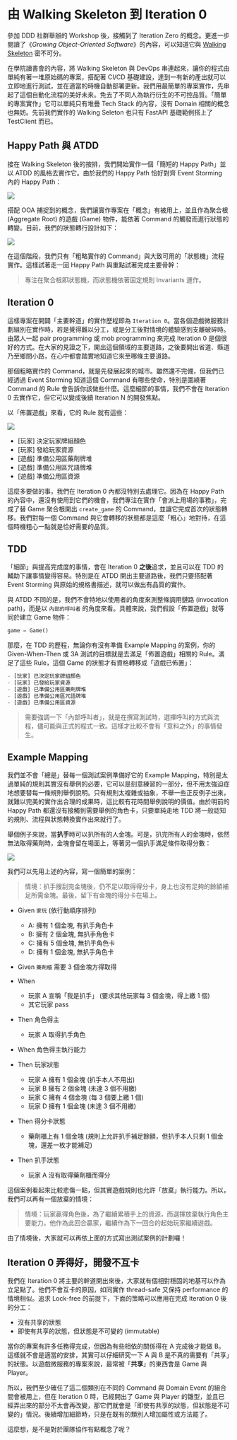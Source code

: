 # 由 Walking Skeleton 到 Iteration 0

參加 DDD 社群舉辦的 Workshop 後，接觸到了 Iteration Zero 的概念。更進一步閱讀了《*Growing Object-Oriented Software*》的內容，可以知道它與 [Walking Skeleton](https://qrtt1.medium.com/gaas-walking-skeleton-194e5fcc6b27) 密不可分。

在學院讀書會的內容，將 Walking Skeleton 與 DevOps 串連起來，讓你的程式由單純有著一堆原始碼的專案，搭配著 CI/CD 基礎建設，達到一有新的產出就可以立即地進行測試，並在適當的時機自動部署更新。我們用最簡單的專案實作，先串起了這個自動化流程的美好未來。免去了不同人為執行衍生的不可控品質。「簡單的專案實作」它可以單純只有堆疊 Tech Stack 的內容，沒有 Domain 相關的概念也無妨。先前我們實作的 Walking Seleton 也只有 FastAPI 基礎範例搭上了 TestClient 而已。

## Happy Path 與 ATDD

接在 Walking Skeleton 後的按排，我們開始實作一個「簡短的 Happy Path」並以 ATDD 的風格去實作它。由於我們的 Happy Path 恰好對齊 Event Storming 內的 Happy Path：

![](images/S1vF0rO8h.png)

搭配 OOA 捕捉到的概念，我們讓實作專案在「概念」有被用上，並且作為聚合根 (Aggregate Root) 的遊戲 (Game) 物件，能依著 Command 的觸發而進行狀態的轉變。目前，我們的狀態轉行設計如下：

![](images/SJWcASd82.png)

在這個階段，我們只有「粗略實作的 Command」與大致可用的「狀態機」流程實作。這樣試著走一回 Happy Path 與重點試著完成主要骨幹：

> 專注在聚合根即狀態機，而狀態機依著固定規則 Invariants 運作。



## Iteration 0

這樣專案在開闢「主要幹道」的實作歷程即為 `Iteration 0`。當各個遊戲微服務計劃組別在實作時，若是覺得難以分工，或是分工後對情境的體驗感到支離破碎時。由眾人一起 pair programming 或 mob programming 來完成 Iteration 0 是個很好的方式。在大家的見證之下，開出這個領域的主要道路，之後要開出省道、縣道乃至鄉間小路，在心中都會踏實地知道它來至哪條主要道路。

那個粗略實作的 Command，就是先發展起來的城巿。雖然還不完備，但我們已經透過 Event Storming 知道這個 Command 有哪些使命，特別是圍繞著 Command 的 Rule 會告訴你該做些什麼。這麼細節的事情，我們不會在 Iteration 0 去實作它，但它可以變成後續 Iteration N 的開發焦點。

以「佈置遊戲」來看，它的 Rule 就有這些：

![](images/HkjcRS_82.png)

- [玩家] 決定玩家牌組顏色
- [玩家] 發給玩家資源
- [遊戲] 準備公用區藥劑牌堆
- [遊戲] 準備公用區咒語牌堆
- [遊戲] 準備公用區資源

這麼多要做的事，我們在 Iteration 0 內都沒特別去處理它。因為在 Happy Path 的內容中，還沒有使用到它們的機會，我們專注在實作「會派上用場的事務」，完成了替 Game 聚合根開出 `create_game` 的 Command，並讓它完成首次的狀態轉移。我們對每一個 Command 與它會轉移的狀態都是這麼「粗心」地對待，在這個時機粗心一點就是恰好需要的品質。

## TDD

「細節」與提高完成度的事情，會在 Iteration 0 **之後**追求，並且可以在 TDD 的輔助下讓事情變得容易。特別是在 ATDD 開出主要道路後，我們只要搭配著 Event Storming 與原始的規格書描述，就可以做出有品質的實作。

與 ATDD 不同的是，我們不會特地以使用者的角度來測整條調用鏈路 (invocation path)，而是以 `內部的呼叫者` 的角度來看。具體來說，我們假設「佈置遊戲」就等同於建立 Game 物件：

```python
game = Game()
```

那麼，在 TDD 的歷程，無論你有沒有準備 Example Mapping 的案例，你的 Given-When-Then 或 3A 測試的目標就是去滿足「佈置遊戲」相關的 Rule。滿足了這些 Rule，這個 Game 的狀態才有資格轉移成「遊戲已佈置」：

```python
- [玩家] 已決定玩家牌組顏色
- [玩家] 已發給玩家資源
- [遊戲] 已準備公用區藥劑牌堆
- [遊戲] 已準備公用區咒語牌堆
- [遊戲] 已準備公用區資源
```

> 需要強調一下「內部呼叫者」，就是在撰寫測試時，選擇呼叫的方式與流程，儘可能與正式的程式一致。這樣才比較不會有「意料之外」的事情發生。



## Example Mapping

我們並不會「總是」替每一個測試案例準備好它的 Example Mapping，特別是太過單純的規則其實沒有舉例的必要，它可以是刻意練習的一部分，但不用太強迫症地想要替每一條規則舉例說明。只有規則太複雜或抽象，不舉一些正反例子出來，就難以完美的實作出合理的成果時，這比較有花時間舉例說明的價值。由於明前的 Happy Path 都還沒有接觸到需要舉例的角色卡，只要單純走地 TDD 將一般認知的規則、流程與狀態轉換實作出來就行了。

舉個例子來說，當**扒手**時可以扒所有的人金塊。可是，扒完所有人的金塊時，依然無法取得藥劑時，金塊會留在場面上，等著另一個扒手滿足條件取得分數：

![](images/ByWS1Lu83.png)

我們可以先用上述的內容，寫一個簡單的案例：

> 情境：扒手搜刮完金塊後，仍不足以取得得分卡，身上也沒有足夠的餘額補足所需金塊。最後，留下有金塊的得分卡在場上。



- Given `家玩` (依行動順序排列)

  - A: 擁有 1 個金塊, 有扒手角色卡
  - B: 擁有 2 個金塊, 無扒手角色卡
  - C: 擁有 5 個金塊, 無扒手角色卡
  - D: 擁有 1 個金塊, 無扒手角色卡

- Given `藥劑櫃` 需要 3 個金塊方得取得

- When

  - 玩家 A 宣稱「我是扒手」 (要求其他玩家每 3 個金塊，得上繳 1 個)
  - 其它玩家 pass

- Then 角色得主

  - 玩家 A 取得扒手角色

- When 角色得主執行能力

- Then 玩家狀態

  - 玩家 A 擁有 1 個金塊 (扒手本人不用出)
  - 玩家 B 擁有 2 個金塊 (未達 3 個不用繳)
  - 玩家 C 擁有 4 個金塊 (每 3 個要上繳 1 個)
  - 玩家 D 擁有 1 個金塊 (未達 3 個不用繳)

- Then 得分卡狀態

  - 藥劑櫃上有 1 個金塊 (規則上允許扒手補足餘額，但扒手本人只剩 1 個金塊，還差一枚才能補足)

- Then 扒手狀態

  - 玩家 A 沒有取得藥劑櫃而得分

這個案例看起來比較悲傷一點，但其實遊戲規則也允許「放棄」執行能力。所以，我們可以再有一個放棄的情境：

> 情境：玩家贏得角色後，為了繼續累積手上的資源，而選擇放棄執行角色主要能力。他作為此回合贏家，繼續作為下一回合的起始玩家繼續遊戲。



由了情境後，大家就可以再依上面的方式寫出測試案例的計劃囉！

## Iteration 0 弄得好，開發不互卡

我們在 Iteration 0 將主要的幹道開出來後，大家就有個相對穩固的地基可以作為立足點了。他們不會互卡的原因，如同實作 thread-safe 又保持 performance 的情境相似。追求 Lock-free 的前提下，下面的策略可以應用在完成 Iteration 0 後的分工：

- 沒有共享的狀態
- 即使有共享的狀態，但狀態是不可變的 (immutable)

當你的專案有許多任務得完成，但因為有些相依的關係得在 A 完成後才能做 B。這樣就不會是適當的安排，其實可以仔細研究一下 A 與 B 是不真的需要有「共享」的狀態。以遊戲微服務的專案來說，最常被「**共享**」的東西會是 Game 與 Player。

所以，我們至少確任了這二個類別在不同的 Command 與 Domain Event 的組合間會被用上，但在 Iteration 0 時，已經開出了 Game 與 Player 的雛型，並且已經弄出來的部分不太會再改變，那它們就會是「即使有共享的狀態，但狀態是不可變的」情況。後續增加細節時，只是在既有的類別人增加屬性或方法罷了。

這麼想，是不是對於團隊協作有點概念了呢？
